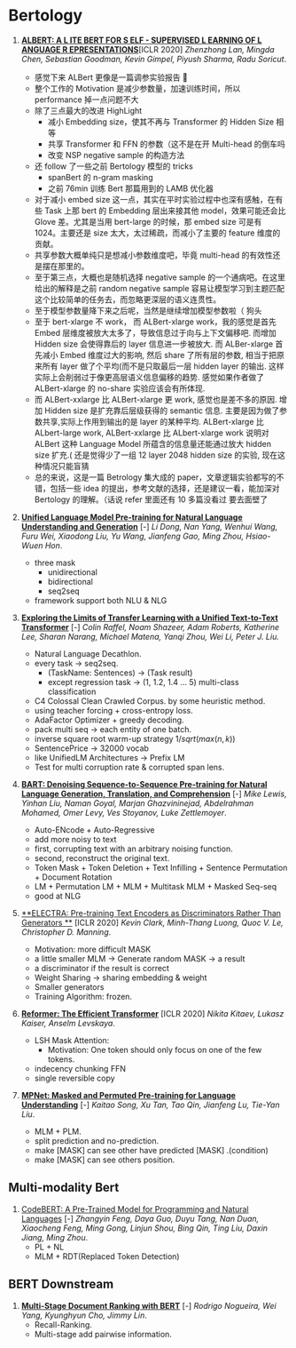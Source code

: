 # Bertology

1. [**ALBERT: A L ITE BERT FOR S ELF - SUPERVISED L EARNING OF L ANGUAGE R EPRESENTATIONS**](https://github.com/iofu728/PaperRead/blob/master/paper/NLP/Bertology/ALBert.pdf)[ICLR 2020] _Zhenzhong Lan, Mingda Chen, Sebastian Goodman, Kevin Gimpel, Piyush Sharma, Radu Soricut_.

   - 感觉下来 ALBert 更像是一篇调参实验报告 🍋
   - 整个工作的 Motivation 是减少参数量，加速训练时间，所以 performance 掉一点问题不大
   - 除了三点最大的改进 HighLight
     - 减小 Embedding size，使其不再与 Transformer 的 Hidden Size 相等
     - 共享 Transformer 和 FFN 的参数（这不是在开 Multi-head 的倒车吗
     - 改变 NSP negative sample 的构造方法
   - 还 follow 了一些之前 Bertology 模型的 tricks
     - spanBert 的 n-gram masking
     - 之前 76min 训练 Bert 那篇用到的 LAMB 优化器
   - 对于减小 embed size 这一点，其实在平时实验过程中也深有感触，在有些 Task 上那 bert 的 Embedding 层出来接其他 model，效果可能还会比 Glove 差。尤其是当用 bert-large 的时候，那 embed size 可是有 1024。主要还是 size 太大，太过稀疏，而减小了主要的 feature 维度的贡献。
   - 共享参数大概单纯只是想减小参数维度吧，毕竟 multi-head 的有效性还是摆在那里的。
   - 至于第三点，大概也是随机选择 negative sample 的一个通病吧。在这里给出的解释是之前 random negative sample 容易让模型学习到主题匹配这个比较简单的任务去，而忽略更深层的语义连贯性。
   - 至于模型参数量降下来之后呢，当然是继续增加模型参数啦（ 狗头
   - 至于 bert-xlarge 不 work， 而 ALBert-xlarge work，我的感觉是首先 Embed 层维度被放大太多了，导致信息过于向与上下文偏移吧. 而增加 Hidden size 会使得靠后的 layer 信息进一步被放大. 而 ALBer-xlarge 首先减小 Embed 维度过大的影响, 然后 share 了所有层的参数, 相当于把原来所有 layer 做了个平均(而不是只取最后一层 hidden layer 的输出. 这样实际上会削弱过于像更高层语义信息偏移的趋势. 感觉如果作者做了 ALBert-xlarge 的 no-share 实验应该会有所体现.
   - 而 ALBert-xxlarge 比 ALBert-xlarge 更 work, 感觉也是差不多的原因. 增加 Hidden size 是扩充靠后层级获得的 semantic 信息. 主要是因为做了参数共享,实际上作用到输出的是 layer 的某种平均. ALBert-xlarge 比 ALbert-large work, ALBert-xxlarge 比 ALbert-xlarge work 说明对 ALBert 这种 Language Model 所蕴含的信息量还能通过放大 hidden size 扩充.( 还是觉得少了一组 12 layer 2048 hidden size 的实验, 现在这种情况只能盲猜
   - 总的来说，这是一篇 Betrology 集大成的 paper，文章逻辑实验都写的不错，包括一些 idea 的提出，参考文献的选择，还是建议一看，能加深对 Bertology 的理解。（话说 refer 里面还有 10 多篇没看过 要去面壁了

2. [**Unified Language Model Pre-training for Natural Language Understanding and Generation**](https://github.com/iofu728/PaperRead/blob/master/paper/NLP/Bertology/UniLM.pdf) [-] _Li Dong, Nan Yang, Wenhui Wang, Furu Wei, Xiaodong Liu, Yu Wang, Jianfeng Gao, Ming Zhou, Hsiao-Wuen Hon_.
   - three mask
     - unidirectional
     - bidirectional
     - seq2seq
   - framework support both NLU & NLG
3. [**Exploring the Limits of Transfer Learning with a Unified Text-to-Text Transformer**](https://github.com/iofu728/PaperRead/blob/master/paper/NLP/Bertology/T5.pdf) [-] _Colin Raffel, Noam Shazeer, Adam Roberts, Katherine Lee, Sharan Narang, Michael Matena, Yanqi Zhou, Wei Li, Peter J. Liu._
   - Natural Language Decathlon.
   - every task -> seq2seq.
     - (TaskName: Sentences) -> (Task result)
     - except regression task -> (1, 1.2, 1.4 ... 5) multi-class classification
   - C4 Colossal Clean Crawled Corpus. by some heuristic method.
   - using teacher forcing + cross-entropy loss.
   - AdaFactor Optimizer + greedy decoding.
   - pack multi seq -> each entity of one batch.
   - inverse square root warm-up strategy $1/sqrt(max(n, k))$
   - SentencePrice -> 32000 vocab
   - like UnifiedLM Architectures -> Prefix LM
   - Test for multi corruption rate & corrupted span lens.
4. [**BART: Denoising Sequence-to-Sequence Pre-training for Natural Language Generation, Translation, and Comprehension**](https://github.com/iofu728/PaperRead/blob/master/paper/NLP/Bertology/BART.pdf) [-] _Mike Lewis, Yinhan Liu, Naman Goyal, Marjan Ghazvininejad, Abdelrahman Mohamed, Omer Levy, Ves Stoyanov, Luke Zettlemoyer_.
   - Auto-ENcode + Auto-Regressive
   - add more noisy to text
   - first, corrupting text with an arbitrary noising function.
   - second, reconstruct the original text.
   - Token Mask + Token Deletion + Text Infilling + Sentence Permutation + Document Rotation
   - LM + Permutation LM + MLM + Multitask MLM + Masked Seq-seq
   - good at NLG
5. [**ELECTRA: Pre-training Text Encoders as Discriminators Rather Than Generators **](https://github.com/iofu728/PaperRead/blob/master/paper/NLP/Bertology/ELECTRA.pdf) [ICLR 2020] _Kevin Clark, Minh-Thang Luong, Quoc V. Le, Christopher D. Manning_.
   - Motivation: more difficult MASK
   - a little smaller MLM -> Generate random MASK -> a result
   - a discriminator if the result is correct
   - Weight Sharing -> sharing embedding & weight
   - Smaller generators
   - Training Algorithm: frozen.
6. [**Reformer: The Efficient Transformer**](https://github.com/iofu728/PaperRead/bl/master/paper/NLP/Bertology/Reformer.pdf) [ICLR 2020] _Nikita Kitaev, Lukasz Kaiser, Anselm Levskaya_.
   - LSH Mask Attention:
     - Motivation: One token should only focus on one of the few tokens.
   - indecency chunking FFN
   - single reversible copy
7. [**MPNet: Masked and Permuted Pre-training for Language Understanding**](https://github.com/iofu728/PaperRead/blob/master/paper/NLP/Bertology/MPNet.pdf) [-] _Kaitao Song, Xu Tan, Tao Qin, Jianfeng Lu, Tie-Yan Liu_.
   - MLM + PLM.
   - split prediction and no-prediction.
   - make [MASK] can see other have predicted [MASK] .(condition)
   - make [MASK] can see others position.

## Multi-modality Bert

1. [CodeBERT: A Pre-Trained Model for Programming and Natural Languages](https://github.com/iofu728/PaperRead/blob/master/paper/NLP/Bertology/CodeBERT.pdf) [-] _Zhangyin Feng, Daya Guo, Duyu Tang, Nan Duan, Xiaocheng Feng, Ming Gong, Linjun Shou, Bing Qin, Ting Liu, Daxin Jiang, Ming Zhou_.
   - PL + NL
   - MLM + RDT(Replaced Token Detection)

## BERT Downstream

1. [**Multi-Stage Document Ranking with BERT**](https://github.com/iofu728/PaperRead/blob/master/paper/NLP/Rank/DuoBert.pdf) [-] _Rodrigo Nogueira, Wei Yang, Kyunghyun Cho, Jimmy Lin_.
   - Recall-Ranking.
   - Multi-stage add pairwise information.
